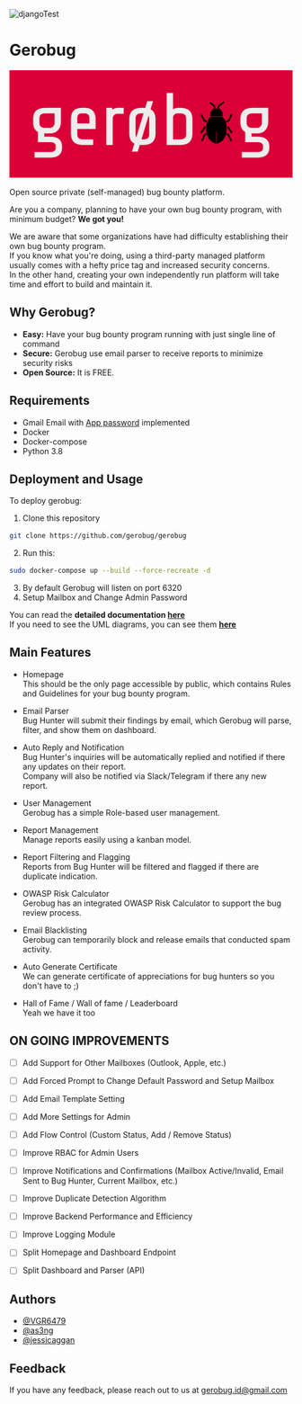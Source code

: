 ![djangoTest](https://github.com/gerobug/gerobug/actions/workflows/django.yml/badge.svg)


# Gerobug
![gerobugLogo](https://raw.githubusercontent.com/gerobug/gerobug-docs-images/main/logo.png)

Open source private (self-managed) bug bounty platform.

Are you a company, planning to have your own bug bounty program, with minimum budget? __We got you!__

We are aware that some organizations have had difficulty establishing their own bug bounty program. <br>
If you know what you're doing, using a third-party managed platform usually comes with a hefty price tag and increased security concerns.
<br>
In the other hand, creating your own independently run platform will take time and effort to build and maintain it.


## Why Gerobug?
- __Easy:__ Have your bug bounty program running with just single line of command
- __Secure:__ Gerobug use email parser to receive reports to minimize security risks
- __Open Source:__ It is FREE.


## Requirements
* Gmail Email with <a href="https://support.google.com/accounts/answer/185833">App password</a> implemented
* Docker
* Docker-compose
* Python 3.8


## Deployment and Usage
To deploy gerobug:
1. Clone this repository
```bash
git clone https://github.com/gerobug/gerobug
```
2. Run this: 
```bash
sudo docker-compose up --build --force-recreate -d
```
3. By default Gerobug will listen on port 6320
4. Setup Mailbox and Change Admin Password

You can read the __detailed documentation [here](https://bit.ly/GerobugDocumentation)__ 
<br>
If you need to see the UML diagrams, you can see them __[here](https://drive.google.com/drive/folders/1eYKZLc_nQY2bv_Byak60WVrMSbaHTeUM)__

## Main Features
- Homepage<br>
This should be the only page accessible by public, which contains Rules and Guidelines for your bug bounty program.

- Email Parser<br>
Bug Hunter will submit their findings by email, which Gerobug will parse, filter, and show them on dashboard.

- Auto Reply and Notification<br>
Bug Hunter's inquiries will be automatically replied and notified if there any updates on their report.<br>
Company will also be notified via Slack/Telegram if there any new report.

- User Management<br>
Gerobug has a simple Role-based user management.

- Report Management<br>
Manage reports easily using a kanban model.

- Report Filtering and Flagging<br>
Reports from Bug Hunter will be filtered and flagged if there are duplicate indication.

- OWASP Risk Calculator<br>
Gerobug has an integrated OWASP Risk Calculator to support the bug review process.

- Email Blacklisting<br>
Gerobug can temporarily block and release emails that conducted spam activity.

- Auto Generate Certificate<br>
We can generate certificate of appreciations for bug hunters so you don't have to ;)

- Hall of Fame / Wall of fame / Leaderboard<br>
Yeah we have it too


## ON GOING IMPROVEMENTS
- [ ] Add Support for Other Mailboxes (Outlook, Apple, etc.)
- [ ] Add Forced Prompt to Change Default Password and Setup Mailbox
- [ ] Add Email Template Setting
- [ ] Add More Settings for Admin
- [ ] Add Flow Control (Custom Status, Add / Remove Status)
- [ ] Improve RBAC for Admin Users
- [ ] Improve Notifications and Confirmations (Mailbox Active/Invalid, Email Sent to Bug Hunter, Current Mailbox, etc.)
- [ ] Improve Duplicate Detection Algorithm
- [ ] Improve Backend Performance and Efficiency
- [ ] Improve Logging Module
- [ ] Split Homepage and Dashboard Endpoint
- [ ] Split Dashboard and Parser (API)


## Authors
- [@VGR6479](https://github.com/VGR6479)
- [@as3ng](https://github.com/as3ng)
- [@jessicaggan](https://github.com/jessicaggan)


## Feedback
If you have any feedback, please reach out to us at gerobug.id@gmail.com

